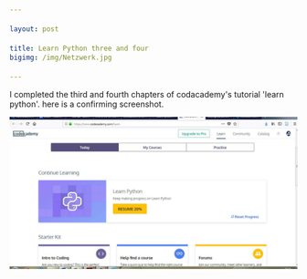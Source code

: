 ```yaml
---

layout: post

title: Learn Python three and four
bigimg: /img/Netzwerk.jpg

--- 
```

I completed the third and fourth chapters of codacademy's tutorial 'learn python'. here is a confirming screenshot.

![phythonOneTwo](/img/Degenhardt_learnPython3-4.jpg)